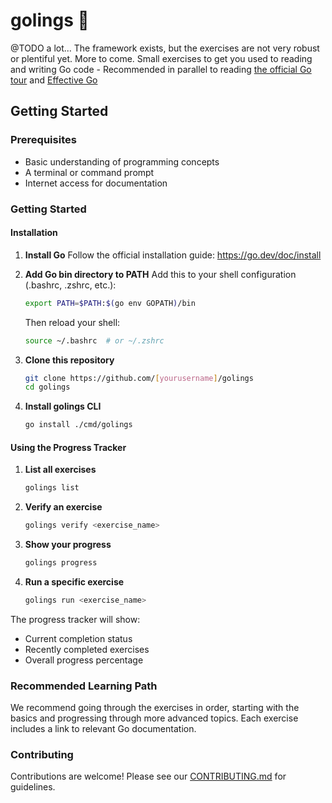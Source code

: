 # golings 🐹
@TODO a lot... The framework exists, but the exercises are not very robust or plentiful yet. More to come.
Small exercises to get you used to reading and writing Go code - Recommended in parallel to reading [the official Go tour](https://go.dev/tour) and [Effective Go](https://go.dev/doc/effective_go)

## Getting Started

### Prerequisites
- Basic understanding of programming concepts
- A terminal or command prompt
- Internet access for documentation

### Getting Started

#### Installation

1. **Install Go**
   Follow the official installation guide: https://go.dev/doc/install

2. **Add Go bin directory to PATH**
   Add this to your shell configuration (.bashrc, .zshrc, etc.):
   ```bash
   export PATH=$PATH:$(go env GOPATH)/bin
   ```
   Then reload your shell:
   ```bash
   source ~/.bashrc  # or ~/.zshrc
   ```

3. **Clone this repository**
   ```bash
   git clone https://github.com/[yourusername]/golings
   cd golings
   ```

4. **Install golings CLI**
   ```bash
   go install ./cmd/golings
   ```

#### Using the Progress Tracker

1. **List all exercises**
   ```bash
   golings list
   ```

2. **Verify an exercise**
   ```bash
   golings verify <exercise_name>
   ```

3. **Show your progress**
   ```bash
   golings progress
   ```

4. **Run a specific exercise**
   ```bash
   golings run <exercise_name>
   ```

The progress tracker will show:
- Current completion status
- Recently completed exercises
- Overall progress percentage

### Recommended Learning Path

We recommend going through the exercises in order, starting with the basics and progressing through more advanced topics. Each exercise includes a link to relevant Go documentation.

### Contributing

Contributions are welcome! Please see our [CONTRIBUTING.md](CONTRIBUTING.md) for guidelines.

